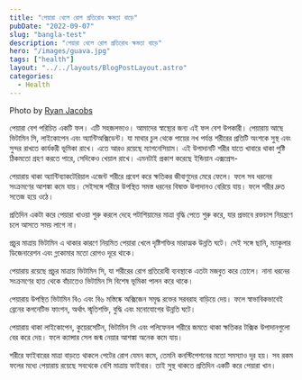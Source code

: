 ```yaml
---
title: "পেয়ারা খেলে রোগ প্রতিরোধ ক্ষমতা বাড়ে"
pubDate: "2022-09-07"
slug: "bangla-test"
description: "পেয়ারা খেলে রোগ প্রতিরোধ ক্ষমতা বাড়ে"
hero: "/images/guava.jpg"
tags: ["health"]
layout: "../../layouts/BlogPostLayout.astro"
categories:
  - Health
---
```


Photo by <a rel="nofollow" href="https://unsplash.com/@rjacobs?utm_source=unsplash&utm_medium=referral&utm_content=creditCopyText">Ryan Jacobs</a>
  



পেয়ারা বেশ পরিচিত একটি ফল। এটি সহজলভ্যও। আমাদের স্বাস্থ্যের জন্য এই ফল বেশ উপকারী। পেয়ারায় আছে ভিটামিন সি, লাইকোপেন এবং অ্যান্টিঅক্সিডেন্ট। যা মাথার চুল থেকে পায়ের নখ পর্যন্ত শরীরের প্রতিটি অংশকে সুস্থ এবং সুন্দর রাখতে কার্যকরী ভূমিকা রাখে। এতে আরও রয়েছে ম্যাগনেসিয়াম। এই উপাদানটি শরীর যাতে খাবারে থাকা পুষ্টি ঠিকমতো গ্রহণ করতে পারে, সেদিকেও খেয়াল রাখে। এমনটাই প্রকাশ করেছে ইন্ডিয়ান এক্সপ্রেস-

পেয়ারায় থাকা অ্যান্টিব্যাকটেরিয়াল এজেন্ট শরীরে প্রবেশ করে ক্ষতিকর জীবাণুদের মেরে ফেলে। ফলে সব ধরনের সংক্রমণের আশঙ্কা কমে যায়। সেইসঙ্গে শরীরে উপস্থিত সমস্ত ধরনের বিষাক্ত উপাদানও বেরিয়ে যায়। ফলে শরীর দ্রুত সতেজ হয়ে ওঠে।

প্রতিদিন একটা করে পেয়ারা খাওয়া শুরু করলে দেহে পটাশিয়ামের মাত্রা বৃদ্ধি পেতে শুরু করে, যার প্রভাবে রক্তচাপ নিয়ন্ত্রণে চলে আসতে সময় লাগে না।

প্রচুর মাত্রায় ভিটামিন এ থাকার কারণে নিয়মিত পেয়ারা খেলে দৃষ্টিশক্তির মারাত্মক উন্নতি ঘটে। সেই সঙ্গে ছানি, ম্যাকুলার ডিজেনারেশন এবং গ্লকোমার মতো রোগও দূরে থাকে।

পেয়ারায় রয়েছে প্রচুর মাত্রায় ভিটামিন সি, যা শরীরের রোগ প্রতিরোধী ব্যবস্থাকে এতটা মজবুত করে তোলে। নানা ধরনের সংক্রমণের হাত থেকে বাঁচাতেও ভিটামিন সি বিশেষ ভূমিকা পালন করে থাকে।

পেয়ারায় উপস্থিত ভিটামিন বি৩ এবং বি৬ মস্তিষ্কে অক্সিজেন সমৃদ্ধ রক্তের সরবরাহ বাড়িয়ে দেয়। ফলে স্বাভাবিকভাবেই ব্রেনের কগনেটিভ ফাংশন, অর্থাৎ স্মৃতিশক্তি, বুদ্ধি এবং মনোযোগের উন্নতি ঘটে।

পেয়ারায় থাকা লাইকোপেন, কুয়েরসেটিন, ভিটামিন সি এবং পলিফেনল শরীরে জমতে থাকা ক্ষতিকর টক্সিক উপাদানগুলো বের করে দেয়। ফলে ক্যান্সার সেল জন্ম নেয়ার আশঙ্কা অনেক কমে যায়।

শরীরে ফাইবারের মাত্রা বাড়তে থাকলে পেটের রোগ যেমন কমে, তেমনি কনস্টিপেশনের মতো সমস্যাও দূর হয়। সব রকম ফলের মধ্যে পেয়ারায় রয়েছে সবথেকে বেশি মাত্রায় ফাইবার। তাই সুস্থ থাকতে প্রতিদিন একটি করে পেয়ারা খান।